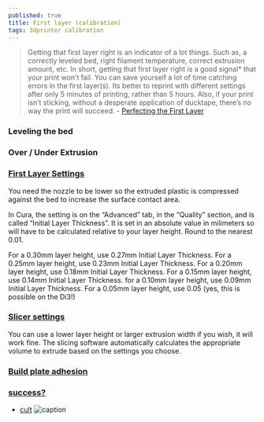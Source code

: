 ```yaml
---
published: true
title: First layer (calibration)
tags: 3dprinter calibration
---
```

> Getting that first layer right is an indicator of a lot things. Such as, a correctly leveled bed, right filament temperature, correct extrusion amount, etc. In short, getting that first layer right is a good signal* that your print won’t fail. You can save yourself a lot of time catching errors in the first layer(s). Its better to reprint with different settings after only 5 minutes of printing, rather than 5 hours. Also, if your print isn’t sticking, without a desperate application of ducktape, there’s no way the print will succeed. - [Perfecting the First Layer](https://www.3dhubs.com/talk/t/perfecting-the-first-layer-tips-and-tricks/1075)

### Leveling the bed

### Over / Under Extrusion

### [First Layer Settings](https://3dprinterwiki.info/tips/first-layer-settings/)

You need the nozzle to be lower so the extruded plastic is compressed against the bed to increase the surface contact area.

In Cura, the setting is on the “Advanced” tab, in the “Quality” section, and is called “Initial Layer Thickness”. It is set in an absolute value in milimeters so will have to be calculated relative to your layer height. Round to the nearest 0.01.

For a 0.30mm layer height, use 0.27mm Initial Layer Thickness.
For a 0.25mm layer height, use 0.23mm Initial Layer Thickness.
For a 0.20mm layer height, use 0.18mm Initial Layer Thickness.
For a 0.15mm layer height, use 0.14mm Initial Layer Thickness.
for a 0.10mm layer height, use 0.09mm Initial Layer Thickness.
For a 0.05mm layer height, use 0.05 (yes, this is possible on the Di3!)

### [Slicer settings](https://reprap.org/wiki/Triffid_Hunter%27s_Calibration_Guide#Slicer_settings)

You can use a lower layer height or larger extrusion width if you wish, it will work fine. The slicing software automatically calculates the appropriate volume to extrude based on the settings you choose.

### [Build plate adhesion](https://ultimaker.com/en/resources/257-build-plate-adhesion-how-to-get-your-print-to-stick-to-the-build-plate)

### [success?](https://ultimaker.com/en/resources/21330-what-does-a-successful-first-layer-look-like)

- [cult](https://cults3d.com/fr/blog/articles/6-facteurs-premi%C3%A8re-couche-impression3d-parfaite)
![caption](https://files.cults3d.com/uploads/blog/image/image/1704/prusa.jpg)
